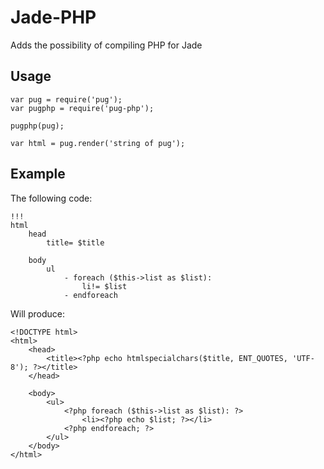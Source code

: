 # Jade-PHP

Adds the possibility of compiling PHP for Jade

## Usage

	var pug = require('pug');
	var pugphp = require('pug-php');

	pugphp(pug);

    var html = pug.render('string of pug');

## Example

The following code:

    !!!
    html
        head
            title= $title

        body
            ul
                - foreach ($this->list as $list):
                    li!= $list
                - endforeach

Will produce:

    <!DOCTYPE html>
    <html>
        <head>
            <title><?php echo htmlspecialchars($title, ENT_QUOTES, 'UTF-8'); ?></title>
        </head>

        <body>
            <ul>
                <?php foreach ($this->list as $list): ?>
                    <li><?php echo $list; ?></li>
                <?php endforeach; ?>
            </ul>
        </body>
    </html>
